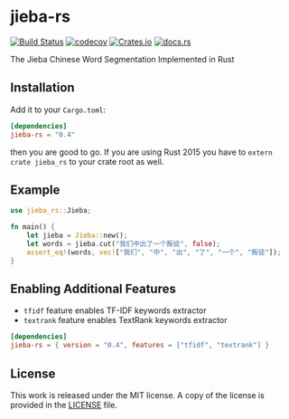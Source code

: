 # jieba-rs

[![Build Status](https://travis-ci.com/messense/jieba-rs.svg?branch=master)](https://travis-ci.com/messense/jieba-rs)
[![codecov](https://codecov.io/gh/messense/jieba-rs/branch/master/graph/badge.svg)](https://codecov.io/gh/messense/jieba-rs)
[![Crates.io](https://img.shields.io/crates/v/jieba-rs.svg)](https://crates.io/crates/jieba-rs)
[![docs.rs](https://docs.rs/jieba-rs/badge.svg)](https://docs.rs/jieba-rs/)

The Jieba Chinese Word Segmentation Implemented in Rust

## Installation

Add it to your ``Cargo.toml``:

```toml
[dependencies]
jieba-rs = "0.4"
```

then you are good to go. If you are using Rust 2015 you have to ``extern crate jieba_rs`` to your crate root as well. 

## Example

```rust
use jieba_rs::Jieba;

fn main() {
    let jieba = Jieba::new();
    let words = jieba.cut("我们中出了一个叛徒", false);
    assert_eq!(words, vec!["我们", "中", "出", "了", "一个", "叛徒"]);
}
```

## Enabling Additional Features

* `tfidf` feature enables TF-IDF keywords extractor
* `textrank` feature enables TextRank keywords extractor

```toml
[dependencies]
jieba-rs = { version = "0.4", features = ["tfidf", "textrank"] }
```

## License

This work is released under the MIT license. A copy of the license is provided in the [LICENSE](./LICENSE) file.
